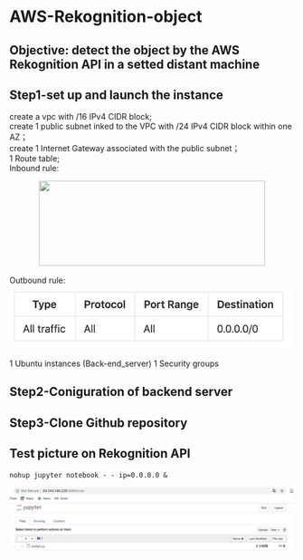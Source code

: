 # AWS-Rekognition-object
## Objective: detect the object by the AWS Rekognition API in a setted distant machine
## Step1-set up and launch the instance
create a vpc with /16 IPv4 CIDR block;  
create 1 public subnet inked to the VPC with /24 IPv4 CIDR block within one AZ；  
create 1 Internet Gateway associated with the public subnet；  
1 Route table;  
Inbound rule:  
<div align=center><img width="400" height="150" src="https://github.com/Jinn42/AWS-Rekognition object/blob/master/pic/inboundrule.png"/></div>

Outbound rule:  
![](https://github.com/Jinn42/AWS-Rekognition-object/blob/master/pic/outboundrule.png)


1 Ubuntu instances (Back-end_server)
1 Security groups
## Step2-Coniguration of backend server

## Step3-Clone Github repository

## Test picture on Rekognition API 
```
nohup jupyter notebook - - ip=0.0.0.0 &
```
![](https://github.com/Jinn42/AWS_Jupyter/blob/master/openjupyter.png)

